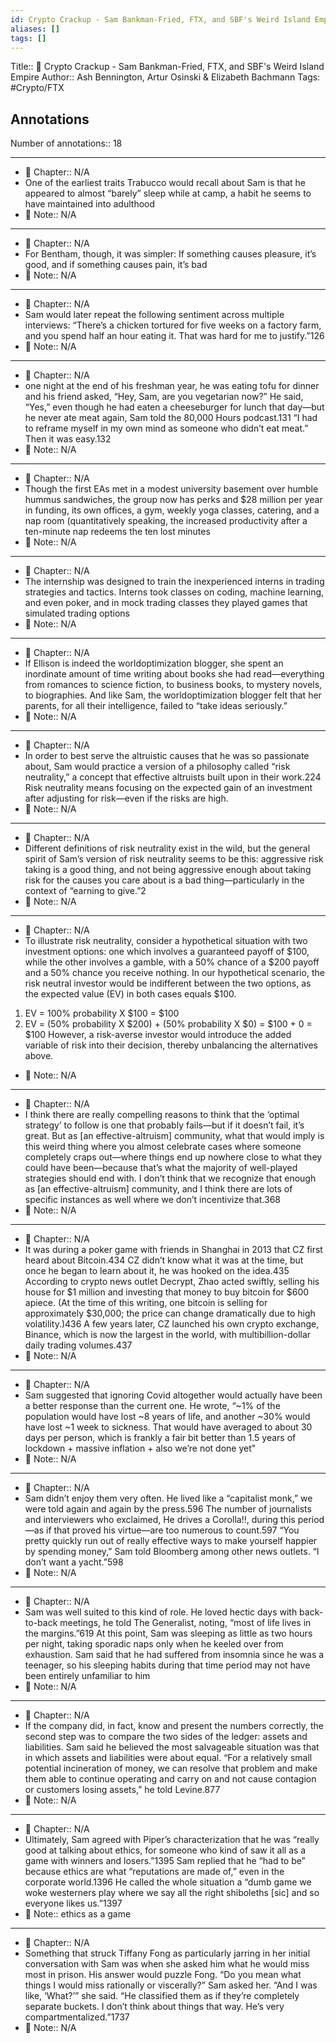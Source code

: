 ```yaml
---
id: Crypto Crackup - Sam Bankman-Fried, FTX, and SBF's Weird Island Empire
aliases: []
tags: []
---
```


Title:: 📕 Crypto Crackup - Sam Bankman-Fried, FTX, and SBF's Weird Island Empire
Author:: Ash Bennington, Artur Osinski & Elizabeth Bachmann
Tags: #Crypto/FTX

## Annotations

Number of annotations:: 18

---

- 📖 Chapter:: N/A
- One of the earliest traits Trabucco would recall about Sam is that he appeared to almost “barely” sleep while at camp, a habit he seems to have maintained into adulthood
- 📝 Note:: N/A

---

- 📖 Chapter:: N/A
- For Bentham, though, it was simpler: If something causes pleasure, it’s good, and if something causes pain, it’s bad
- 📝 Note:: N/A

---

- 📖 Chapter:: N/A
- Sam would later repeat the following sentiment across multiple interviews: “There’s a chicken tortured for five weeks on a factory farm, and you spend half an hour eating it. That was hard for me to justify.”126
- 📝 Note:: N/A

---

- 📖 Chapter:: N/A
- one night at the end of his freshman year, he was eating tofu for dinner and his friend asked, “Hey, Sam, are you vegetarian now?” He said, “Yes,” even though he had eaten a cheeseburger for lunch that day—but he never ate meat again, Sam told the 80,000 Hours podcast.131 “I had to reframe myself in my own mind as someone who didn’t eat meat.” Then it was easy.132
- 📝 Note:: N/A

---

- 📖 Chapter:: N/A
- Though the first EAs met in a modest university basement over humble hummus sandwiches, the group now has perks and $28 million per year in funding, its own offices, a gym, weekly yoga classes, catering, and a nap room (quantitatively speaking, the increased productivity after a ten-minute nap redeems the ten lost minutes
- 📝 Note:: N/A

---

- 📖 Chapter:: N/A
- The internship was designed to train the inexperienced interns in trading strategies and tactics. Interns took classes on coding, machine learning, and even poker, and in mock trading classes they played games that simulated trading options
- 📝 Note:: N/A

---

- 📖 Chapter:: N/A
- If Ellison is indeed the worldoptimization blogger, she spent an inordinate amount of time writing about books she had read—everything from romances to science fiction, to business books, to mystery novels, to biographies.
  And like Sam, the worldoptimization blogger felt that her parents, for all their intelligence, failed to “take ideas seriously.”
- 📝 Note:: N/A

---

- 📖 Chapter:: N/A
- In order to best serve the altruistic causes that he was so passionate about, Sam would practice a version of a philosophy called “risk neutrality,” a concept that effective altruists built upon in their work.224 Risk neutrality means focusing on the expected gain of an investment after adjusting for risk—even if the risks are high.
- 📝 Note:: N/A

---

- 📖 Chapter:: N/A
- Different definitions of risk neutrality exist in the wild, but the general spirit of Sam’s version of risk neutrality seems to be this: aggressive risk taking is a good thing, and not being aggressive enough about taking risk for the causes you care about is a bad thing—particularly in the context of “earning to give.”2
- 📝 Note:: N/A

---

- 📖 Chapter:: N/A
- To illustrate risk neutrality, consider a hypothetical situation with two investment options: one which involves a guaranteed payoff of $100, while the other involves a gamble, with a 50% chance of a $200 payoff and a 50% chance you receive nothing.
  In our hypothetical scenario, the risk neutral investor would be indifferent between the two options, as the expected value (EV) in both cases equals $100.

1. EV = 100% probability X $100 = $100
2. EV = (50% probability X $200) + (50% probability X $0) = $100 + 0 = $100
   However, a risk-averse investor would introduce the added variable of risk into their decision, thereby unbalancing the alternatives above.

- 📝 Note:: N/A

---

- 📖 Chapter:: N/A
- I think there are really compelling reasons to think that the ‘optimal strategy’ to follow is one that probably fails—but if it doesn’t fail, it’s great. But as [an effective-altruism] community, what that would imply is this weird thing where you almost celebrate cases where someone completely craps out—where things end up nowhere close to what they could have been—because that’s what the majority of well-played strategies should end with. I don’t think that we recognize that enough as [an effective-altruism] community, and I think there are lots of specific instances as well where we don’t incentivize that.368
- 📝 Note:: N/A

---

- 📖 Chapter:: N/A
- It was during a poker game with friends in Shanghai in 2013 that CZ first heard about Bitcoin.434 CZ didn’t know what it was at the time, but once he began to learn about it, he was hooked on the idea.435 According to crypto news outlet Decrypt, Zhao acted swiftly, selling his house for $1 million and investing that money to buy bitcoin for $600 apiece. (At the time of this writing, one bitcoin is selling for approximately $30,000; the price can change dramatically due to high volatility.)436 A few years later, CZ launched his own crypto exchange, Binance, which is now the largest in the world, with multibillion-dollar daily trading volumes.437
- 📝 Note:: N/A

---

- 📖 Chapter:: N/A
- Sam suggested that ignoring Covid altogether would actually have been a better response than the current one. He wrote, “~1% of the population would have lost ~8 years of life, and another ~30% would have lost ~1 week to sickness. That would have averaged to about 30 days per person, which is frankly a fair bit better than 1.5 years of lockdown + massive inflation + also we’re not done yet"
- 📝 Note:: N/A

---

- 📖 Chapter:: N/A
- Sam didn’t enjoy them very often. He lived like a “capitalist monk,” we were told again and again by the press.596 The number of journalists and interviewers who exclaimed, He drives a Corolla!!, during this period—as if that proved his virtue—are too numerous to count.597 “You pretty quickly run out of really effective ways to make yourself happier by spending money,” Sam told Bloomberg among other news outlets. “I don’t want a yacht.”598
- 📝 Note:: N/A

---

- 📖 Chapter:: N/A
- Sam was well suited to this kind of role. He loved hectic days with back-to-back meetings, he told The Generalist, noting, “most of life lives in the margins.”619 At this point, Sam was sleeping as little as two hours per night, taking sporadic naps only when he keeled over from exhaustion. Sam said that he had suffered from insomnia since he was a teenager, so his sleeping habits during that time period may not have been entirely unfamiliar to him
- 📝 Note:: N/A

---

- 📖 Chapter:: N/A
- If the company did, in fact, know and present the numbers correctly, the second step was to compare the two sides of the ledger: assets and liabilities. Sam said he believed the most salvageable situation was that in which assets and liabilities were about equal. “For a relatively small potential incineration of money, we can resolve that problem and make them able to continue operating and carry on and not cause contagion or customers losing assets,” he told Levine.877
- 📝 Note:: N/A

---

- 📖 Chapter:: N/A
- Ultimately, Sam agreed with Piper’s characterization that he was “really good at talking about ethics, for someone who kind of saw it all as a game with winners and losers.”1395 Sam replied that he “had to be” because ethics are what “reputations are made of,” even in the corporate world.1396
  He called the whole situation a “dumb game we woke westerners play where we say all the right shiboleths [sic] and so everyone likes us.”1397
- 📝 Note:: ethics as a game

---

- 📖 Chapter:: N/A
- Something that struck Tiffany Fong as particularly jarring in her initial conversation with Sam was when she asked him what he would miss most in prison.
  His answer would puzzle Fong. “Do you mean what things I would miss rationally or viscerally?” Sam asked her.
  “And I was like, ‘What?’” she said. “He classified them as if they’re completely separate buckets. I don’t think about things that way. He’s very compartmentalized.”1737
- 📝 Note:: N/A
